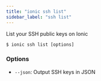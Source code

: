 ```yaml
---
title: "ionic ssh list"
sidebar_label: "ssh list"
---
```





List your SSH public keys on Ionic

```shell
$ ionic ssh list [options]
```



### Options

 - `--json`: Output SSH keys in JSON 
      
